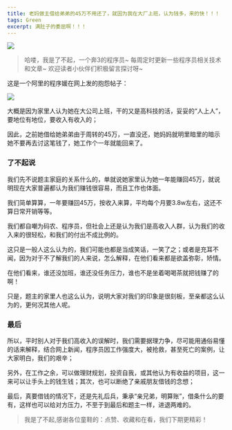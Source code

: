 ```yaml
---
title: 老妈做主借给弟弟的45万不用还了，就因为我在大厂上班，认为钱多，来的快！！！
tags: Green
excerpt: 满肚子的委屈啊！！！
---
```


![](https://files.mdnice.com/user/26582/9d0c596a-5bf1-426b-b7e5-8ab0539fd013.jpg)



> 哈喽，我是了不起，一个奔3的程序员~
> 每周定时更新一些程序员相关技术和文章~
>欢迎读者小伙伴们积极留言探讨呀~

这是一个阿里的程序媛在网上发的抱怨帖子：

![](https://files.mdnice.com/user/26582/af9ede5e-fcd0-426f-abcf-fe22d20b54f1.jpg)

大概是因为家里人认为她在大公司上班，干的又是高科技的活，妥妥的“人上人”，要地位有地位，要收入有收入的；

因此，之前她借给她弟弟由于周转的45万，一直没还，她妈妈就明里暗里的暗示她不要再去讨这笔钱了，她工作个一年就能回来了。

### 了不起说

我们先不说题主家庭的关系什么的，单就说她家里认为她一年能赚回45万，就说明现在大家普遍都认为我们赚钱很容易，而且工作也体面。

我们简单算算，一年要赚回45万，按收入来算，平均每个月要3.8w左右，这还不算日常开销等等。

我们都自嘲为码农、程序员，但社会上还是认为我们是高收入人群，认为我们的收入来的很轻松，和我们的付出不成比例的。

这只是一般人这么认为的，我们可能也都是当成笑话，一笑了之；或者是充耳不闻，因为对于不了解我们的人来说，怎么解释，在他们看来都是欲盖弥彰，矫情。

在他们看来，谁还没加班，谁还没任务压力，谁也不是坐着喝喝茶就把钱赚了的啊！

只是，题主的家里人也这么认为，说明大家对我们的印象是很刻板，至亲都这么认为的，更何况其他人呢。

### 最后

所以，平时别人对于我们高收入的误解时，我们需要据理力争，尽可能用通俗易懂的话来解释，结合网上新闻，程序员因工作强度大，被抢救，甚至死亡的案例，让大家明白，我们的艰辛；

另外，在工作之余，可以做理财规划，投资自我，或其他认为有收益的项目，这一来可以让手头上的钱生钱；其次，也可以断绝了亲戚朋友借钱的念想；

最后，真要借钱的情况下，还是先礼后兵，秉承“亲兄弟，明算账”，借条什么的要有，这样也可以给对方压力，不至于到最后和题主一样，进退两难的。


>我是了不起,感谢各位童鞋的：点赞、收藏和在看，我们下期更精彩！


















